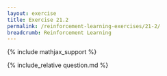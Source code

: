 ```yaml
---
layout: exercise
title: Exercise 21.2
permalink: /reinforcement-learning-exercises/21-2/
breadcrumb: Reinforcement Learning
---
```


{% include mathjax_support %}

<div><i class="arrow-up loader" data-chapter="reinforcement-learning-exercises" data-exercise="ex_2" data-rating="0"></i></div>
{% include_relative question.md %}

